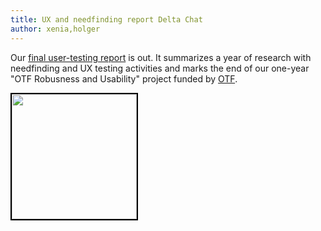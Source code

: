 ```yaml
---
title: UX and needfinding report Delta Chat
author: xenia,holger
---
```


Our [final user-testing report](assets/home/Delta-Chat-UX-final-report-july2019.pdf) is out.
It summarizes a year of research with needfinding and UX testing activities and
marks the end of our one-year "OTF Robusness and Usability" project funded by [OTF](https://www.opentech.fund/results/supported-projects/delta-chat/).  

<a href="../assets/blog/Delta-Chat-UX-final-report-july2019.pdf">
    <img src="../assets/blog/dc-finreport1.png" 
         width="200" style="border-width: 2px; border-color: black; border-style: solid;"/>
</a>

